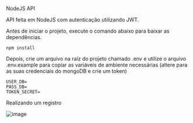 NodeJS API

API feita em NodeJS com autenticação utilizando JWT.

Antes de iniciar o projeto, execute o comando abaixo para baixar as dependências.

```
npm install
```

Depois, crie um arquivo na raíz do projeto chamado .env e utilize o arquivo .env.example para copiar as variáveis de ambiente necessárias (altere para as suas credenciais do mongoDB e crie um token)

```
USER_DB=
PASS_DB=
TOKEN_SECRET=
```

Realizando um registro

![image](https://user-images.githubusercontent.com/48020987/179631557-2b1bced5-8287-48e0-8d4f-3e5c70fd56bd.png)
